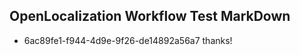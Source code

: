 ## OpenLocalization Workflow Test MarkDown
* 6ac89fe1-f944-4d9e-9f26-de14892a56a7 
thanks!<!--HONumber=Mar16_HO2-->
